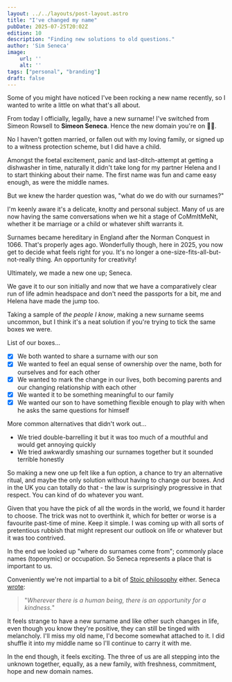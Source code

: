 ```yaml
---
layout: ../../layouts/post-layout.astro
title: "I've changed my name"
pubDate: 2025-07-25T20:02Z
edition: 10
description: "Finding new solutions to old questions."
author: 'Sim Seneca'
image:
    url: ''
    alt: ''
tags: ["personal", "branding"]
draft: false
---
```


Some of you might have noticed I've been rocking a new name recently, so I wanted to write a little on what that's all about.

From today I officially, legally, have a new surname! I've switched from Simeon Rowsell to **Simeon Seneca**. Hence the new domain you're on 💁‍♂️.

No I haven't gotten married, or fallen out with my loving family, or signed up to a witness protection scheme, but I did have a child.

Amongst the foetal excitement, panic and last-ditch-attempt at getting a dishwasher in time, naturally it didn't take long for my partner Helena and I to start thinking about their name. The first name was fun and came easy enough, as were the middle names. 

But we knew the harder question was, "what do we do with our surnames?"

I'm keenly aware it's a delicate, knotty and personal subject. Many of us are now having the same conversations when we hit a stage of CoMmItMeNt, whether it be marriage or a child or whatever shift warrants it. 

Surnames became hereditary in England after the Norman Conquest in 1066. That's properly ages ago. Wonderfully though, here in 2025, you now get to decide what feels right for you. It's no longer a one-size-fits-all-but-not-really thing. An opportunity for creativity!

Ultimately, we made a new one up; Seneca.

We gave it to our son initially and now that we have a comparatively clear run of life admin headspace and don't need the passports for a bit, me and Helena have made the jump too.

Taking a sample of *the people I know*, making a new surname seems uncommon, but I think it's a neat solution if you're trying to tick the same boxes we were.

List of our boxes...

- [x] We both wanted to share a surname with our son
- [x] We wanted to feel an equal sense of ownership over the name, both for ourselves and for each other
- [x] We wanted to mark the change in our lives, both becoming parents and our changing relationship with each other
- [x] We wanted it to be something meaningful to our family
- [x] We wanted our son to have something flexible enough to play with when he asks the same questions for himself

More common alternatives that didn't work out...

- We tried double-barrelling it but it was too much of a mouthful and would get annoying quickly
- We tried awkwardly smashing our surnames together but it sounded terrible honestly

So making a new one up felt like a fun option, a chance to try an alternative ritual, and maybe the only solution without having to change our boxes. And in the UK you can totally do that - the law is surprisingly progressive in that respect. You can kind of do whatever you want.

Given that you have the pick of all the words in the world, we found it harder to choose. The trick was not to overthink it, which for better or worse is a favourite past-time of mine. Keep it simple. I was coming up with all sorts of pretentious rubbish that might represent our outlook on life or whatever but it was too contrived. 

In the end we looked up "where do surnames come from"; commonly place names (toponymic) or occupation. So Seneca represents a place that is important to us. 

Conveniently we're not impartial to a bit of [Stoic philosophy](https://dailystoic.com/seneca/) either. Seneca [wrote](https://www.google.co.uk/books/edition/Paul_and_Seneca/iai9CwAAQBAJ?hl=en&gbpv=1&dq=Wherever+there+is+a+human+being,+there+is+an+opportunity+for+a+kindness.+seneca&pg=PA169&printsec=frontcover):

> "_Wherever there is a human being, there is an opportunity for a kindness._"

It feels strange to have a new surname and like other such changes in life, even though you know they're positive, they can still be tinged with melancholy. I'll miss my old name, I'd become somewhat attached to it. I did shuffle it into my middle name so I'll continue to carry it with me.

In the end though, it feels exciting. The three of us are all stepping into the unknown together, equally, as a new family, with freshness, commitment, hope and new domain names.